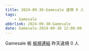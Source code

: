 ```yaml
---
title: 2024-09-30-Gamesale 違規 0 人
tags:
    - Gamesale
abbrlink: 2024-09-30-Gamesale
date: Gamesale-2024-09-30 12:00:00
---
```

Gamesale 板 [板規連結](https://www.ptt.cc/bbs/Gossiping/M.1637425085.A.07D.html)
昨天違規 0 人
